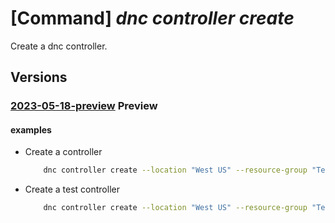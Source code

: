 # [Command] _dnc controller create_

Create a dnc controller.

## Versions

### [2023-05-18-preview](/Resources/mgmt-plane/L3N1YnNjcmlwdGlvbnMve30vcmVzb3VyY2Vncm91cHMve30vcHJvdmlkZXJzL21pY3Jvc29mdC5kZWxlZ2F0ZWRuZXR3b3JrL2NvbnRyb2xsZXIve30=/2023-05-18-preview.xml) **Preview**

<!-- mgmt-plane /subscriptions/{}/resourcegroups/{}/providers/microsoft.delegatednetwork/controller/{} 2023-05-18-preview -->

#### examples

- Create a controller
    ```bash
        dnc controller create --location "West US" --resource-group "TestRG" --resource-name "testcontroller"
    ```

- Create a test controller
    ```bash
        dnc controller create --location "West US" --resource-group "TestRG" --resource-name "testcontroller" --purpose "test"
    ```
